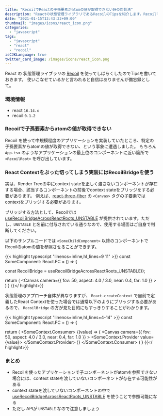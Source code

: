 ```yaml
---
title: "RecoilでReactの子孫要素がatomの値が取得できない時の対処法"
description: "Reactの状態管理ライブラリであるRecoilのTipsを紹介します。Recoilで子コンポーネントからatomの値が取得できない場合、"
date: "2021-01-15T13:43:32+09:00"
thumbnail: "images/icons/react_icon.png"
categories:
  - "javascript"
tags:
  - "javascript"
  - "react"
  - "recoil"
isCJKLanguage: true
twitter_card_image: /images/icons/react_icon.png
---
```


React の 状態管理ライブラリの [Recoil](https://recoiljs.org/) を使ってしばらくしたのでTipsを書いておきます。
使いこなせているかと言われると自信はありませんが備忘録として。

<!--adsense-->

### 環境情報

- react `16.14.x`
- recoil `0.1.2`

### Recoilで子孫要素からatomの値が取得できない

Recoil を使って中規模程度のアプリケーションを実装していたところ、特定の子孫要素からatomの値が取得できない、という事象に遭遇しました。
もちろん `App.tsx` のようなアプリケーションの最上位のコンポーネントに近い箇所で `<RecoilRoot>` を呼び出しています。

### React Contextをぶった切ってしまう実装にはRecoilBridgeを使う

実は、Render Treeの中にcontext stateを正しく渡さないコンポーネントが存在する場合、該当するコンポーネントの前後でcontext stateをブリッジをする必要があります。
例えば、[react-three-fiber](https://github.com/pmndrs/react-three-fiber) の `<Canvas>` タグの子要素ではcontextをブリッジする必要があります。

ブリッジする方法として、Recoilでは [useRecoilBridgeAcrossReactRoots_UNSTABLE](https://recoiljs.org/docs/api-reference/core/useRecoilBridgeAcrossReactRoots/) が提供されています。ただし、`UNSTABLE` と名前に付与されている通りなので、使用する場面はご自身で判断してください。

以下のサンプルコードでは `<SomeChildComponent>` 以降のコンポーネントでRecoilのatomの値を参照させることができます。

{{< highlight typescript "linenos=inline,hl_lines=9 11" >}}
const SomeComponent: React.FC = () => {

  const RecoilBridge = useRecoilBridgeAcrossReactRoots_UNSTABLE();

  return (
    <Canvas
      camera={{ fov: 50, aspect: 4.0 / 3.0, near: 0.4, far: 1.0 }}
    >
      <RecoilBridge>
        <SomeChildComponent />
      </RecoilBridge>
    </Canvas>
  )
}
{{</ highlight>}}

状態管理のアプローチ自体が異なりますが、 `React.createContext` で自前で定義したReact Contextを使った場合では通常以下のようにブリッジする必要があるので、
`RecoilBridge` の方が見た目的にもすっきりすることがわかります。

{{< highlight typescript "linenos=inline,hl_lines=4-14" >}}
const SomeComponent: React.FC = () => {

  return (
    <SomeContext.Consumer>
      {(value) => (
        <Canvas
          camera={{ fov: 50, aspect: 4.0 / 3.0, near: 0.4, far: 1.0 }}
        >
          <SomeContext.Provider value={value}>
            <SomeChildComponent />
          </SomeContext.Provider>
        </Canvas>
      )}
    </SomeContext.Consumer>
  )
}
{{</ highlight>}}

<!--adsense-->

### まとめ

- Recoilを使ったアプリケーションで子コンポーネントがatomを参照できない場合には、context stateを渡していないコンポーネントが存在する可能性がある
- context stateを渡していないコンポーネントの中で [useRecoilBridgeAcrossReactRoots_UNSTABLE](https://recoiljs.org/docs/api-reference/core/useRecoilBridgeAcrossReactRoots/) を使うことで参照可能になる
- ただし APIが `UNSTABLE` なので注意しましょう
